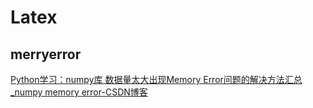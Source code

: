 # Latex

## merryerror
[Python学习：numpy库 数据量太大出现Memory Error问题的解决方法汇总_numpy memory error-CSDN博客](https://blog.csdn.net/qq_41780295/article/details/89677453)